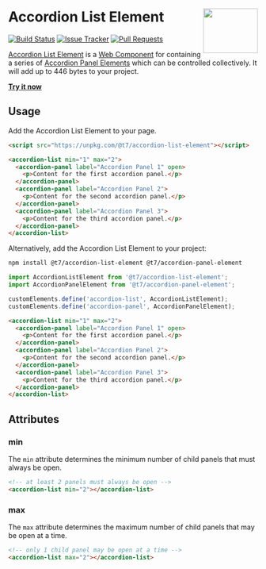 # Accordion List Element [<img src="https://t7.github.io/web-components/web_components-logo.svg" alt="" width="110" height="90" align="right">][Accordion List Element]

[![Build Status][cli-img]][cli-url]
[![Issue Tracker][git-img]][git-url]
[![Pull Requests][gpr-img]][gpr-url]

[Accordion List Element] is a [Web Component] for containing a series of
[Accordion Panel Elements] which can be controlled collectively. It will add up
to 446 bytes to your project.

**[Try it now](https://t7.github.io/web-components/accordion-list-element/)**

## Usage

Add the Accordion List Element to your page.

```html
<script src="https://unpkg.com/@t7/accordion-list-element"></script>

<accordion-list min="1" max="2">
  <accordion-panel label="Accordion Panel 1" open>
    <p>Content for the first accordion panel.</p>
  </accordion-panel>
  <accordion-panel label="Accordion Panel 2">
    <p>Content for the second accordion panel.</p>
  </accordion-panel>
  <accordion-panel label="Accordion Panel 3">
    <p>Content for the third accordion panel.</p>
  </accordion-panel>
</accordion-list>
```

Alternatively, add the Accordion List Element to your project:

```sh
npm install @t7/accordion-list-element @t7/accordion-panel-element
```

```js
import AccordionListElement from '@t7/accordion-list-element';
import AccordionPanelElement from '@t7/accordion-panel-element';

customElements.define('accordion-list', AccordionListElement);
customElements.define('accordion-panel', AccordionPanelElement);
```

```html
<accordion-list min="1" max="2">
  <accordion-panel label="Accordion Panel 1" open>
    <p>Content for the first accordion panel.</p>
  </accordion-panel>
  <accordion-panel label="Accordion Panel 2">
    <p>Content for the second accordion panel.</p>
  </accordion-panel>
  <accordion-panel label="Accordion Panel 3">
    <p>Content for the third accordion panel.</p>
  </accordion-panel>
</accordion-list>
```

## Attributes

### min

The `min` attribute determines the minimum number of child panels that must
always be open.

```html
<!-- at least 2 panels must always be open -->
<accordion-list min="2"></accordion-list>
```

### max

The `max` attribute determines the maximum number of child panels that may be
open at a time.

```html
<!-- only 1 child panel may be open at a time -->
<accordion-list max="2"></accordion-list>
```

[Accordion List Element]: https://github.com/t7/web-components/tree/master/packages/accordion-list-element
[Accordion Panel Elements]: https://github.com/t7/web-components/tree/master/packages/accordion-panel-element
[Web Component]: https://github.com/t7/web-components

[cli-img]: https://img.shields.io/travis/t7/web-components/master.svg
[cli-url]: https://travis-ci.org/t7/web-components
[git-img]: https://img.shields.io/github/issues-raw/t7/web-components.svg
[git-url]: https://github.com/t7/web-components/issues
[gpr-img]: https://img.shields.io/github/issues-pr-raw/t7/web-components.svg
[gpr-url]: https://github.com/t7/web-components/pulls
